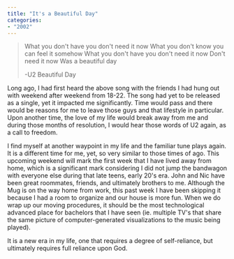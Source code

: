 ```yaml
---
title: "It's a Beautiful Day"
categories:
- "2002"
---
```


> What you don't have you don't need it now
> What you don't know you can feel it somehow
> What you don't have you don't need it now
> Don't need it now
> Was a beautiful day
> 
> -U2 Beautiful Day

Long ago, I had first heard the above song with the friends I had hung out with weekend after weekend from 18-22. The song had yet to be released as a single, yet it impacted me significantly. Time would pass and there would be reasons for me to leave those guys and that lifestyle in particular. Upon another time, the love of my life would break away from me and during those months of resolution, I would hear those words of U2 again, as a call to freedom.

I find myself at another waypoint in my life and the familiar tune plays again. It is a different time for me, yet, so very similar to those times of ago. This upcoming weekend will mark the first week that I have lived away from home, which is a significant mark considering I did not jump the bandwagon with everyone else during that late teens, early 20's era. John and Nic have been great roommates, friends, and ultimately brothers to me. Although the Mug is on the way home from work, this past week I have been skipping it because I had a room to organize and our house is more fun. When we do wrap up our moving procedures, it should be the most technological advanced place for bachelors that I have seen (ie. multiple TV's that share the same picture of computer-generated visualizations to the music being played).

It is a new era in my life, one that requires a degree of self-reliance, but ultimately requires full reliance upon God.